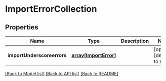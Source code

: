 # ImportErrorCollection

## Properties
Name | Type | Description | Notes
------------ | ------------- | ------------- | -------------
**importUnderscoreerrors** | [**array[ImportError]**](ImportError.md) |  | [optional] [default to null]

[[Back to Model list]](../README.md#documentation-for-models) [[Back to API list]](../README.md#documentation-for-api-endpoints) [[Back to README]](../README.md)


